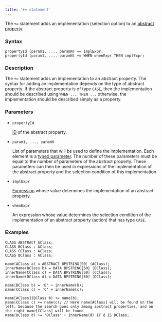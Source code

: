 ```yaml
---
title: '+= statement'
---
```


The `+=` statement adds an implementation (selection option) to an [abstract property](Property_extension.md).

### Syntax

    propertyId (param1, ..., paramN) += implExpr;
    propertyId (param1, ..., paramN) += WHEN whenExpr THEN implExpr;

### Description

The `+=` statement adds an implementation to an abstract property. The syntax for adding an implementation depends on the type of abstract property. If the abstract property is of type `CASE`, then the implementation should be described using `WHEN ... THEN ...` otherwise, the implementation should be described simply as a property. 

### Parameters

- `propertyId`

    [ID](IDs.md#propertyid) of the abstract property. 

- `param1, ..., paramN`

    List of parameters that will be used to define the implementation. Each element is a [typed parameter](IDs.md#paramid). The number of these parameters must be equal to the number of parameters of the abstract property. These parameters can then be used in expressions of the implementation of the abstract property and the selection condition of this implementation.

- `implExpr`

    [Expression](Expression.md) whose value determines the implementation of an abstract property.

- `whenExpr`

    An expression whose value determines the selection condition of the implementation of an abstract property (action) that has type `CASE`. 

### Examples

```lsf
CLASS ABSTRACT AClass;
CLASS BClass : AClass;
CLASS CClass : AClass;
CLASS DClass : AClass;

name(AClass a) = ABSTRACT BPSTRING[50] (AClass);
innerName(BClass b) = DATA BPSTRING[50] (BClass);
innerName(CClass c) = DATA BPSTRING[50] (CClass);
innerName(DClass d) = DATA BPSTRING[50] (DClass);

name(BClass b) = 'B' + innerName(b);
name(CClass c) = 'C' + innerName(c);

name[AClass](BClass b) += name(b);
name(CClass c) += name(c); // Here name[AClass] will be found on the left, because the search goes only among abstract properties, and on the right name[CClass] will be found
name(DClass d) += 'DClass' + innerName(d) IF d IS DClass;
```

